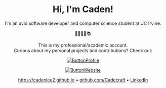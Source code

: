<h1 align="center">Hi, I'm Caden!</h1>

<div align="center">

I'm an avid software developer and computer science student at UC Irvine. 

🌴🧑‍💻🌐📚

This is my professional/academic account.
<br>Curious about my personal projects and contributions? Check out:

[![ButtonProfile]][LinkProfile]

[LinkProfile]: https://github.com/Cadecraft/ 'Personal GitHub Account'

[ButtonProfile]: https://img.shields.io/badge/🔨📊%20My%20Personal%20Account-37a779?style=for-the-badge

[![ButtonWebsite]][LinkWebsite]

[LinkWebsite]: https://cadenlee2.github.io/ 'My Site'

[ButtonWebsite]: https://img.shields.io/badge/🌎💻%20My%20Site-4badd1?style=for-the-badge

<https://cadenlee2.github.io> • [github.com/Cadecraft](https://github.com/Cadecraft) • [LinkedIn](https://www.linkedin.com/in/caden-lee-b76441275/)

</div>
